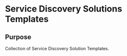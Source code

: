 # Service Discovery Solutions Templates

## Purpose

Collection of Service Discovery Solution Templates.

